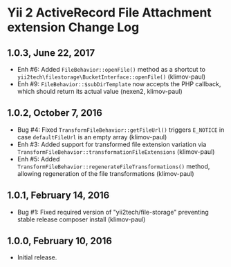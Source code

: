 Yii 2 ActiveRecord File Attachment extension Change Log
=======================================================

1.0.3, June 22, 2017
--------------------

- Enh #6: Added `FileBehavior::openFile()` method as a shortcut to `yii2tech\filestorage\BucketInterface::openFile()` (klimov-paul)
- Enh #9: `FileBehavior::$subDirTemplate` now accepts the PHP callback, which should return its actual value (nexen2, klimov-paul)


1.0.2, October 7, 2016
----------------------

- Bug #4: Fixed `TransformFileBehavior::getFileUrl()` triggers `E_NOTICE` in case `defaultFileUrl` is an empty array (klimov-paul)
- Enh #3: Added support for transformed file extension variation via `TransformFileBehavior::transformationFileExtensions` (klimov-paul)
- Enh #5: Added `TransformFileBehavior::regenerateFileTransformations()` method, allowing regeneration of the file transformations (klimov-paul)


1.0.1, February 14, 2016
------------------------

- Bug #1: Fixed required version of "yii2tech/file-storage" preventing stable release composer install (klimov-paul)


1.0.0, February 10, 2016
------------------------

- Initial release.
